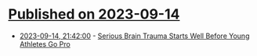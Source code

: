 # [Published on 2023-09-14](index.md)

* [2023-09-14, 21:42:00](https://soylentnews.org/article.pl?sid=23/09/13/0347224&from=rss) - [Serious Brain Trauma Starts Well Before Young Athletes Go Pro](https://soylentnews.org/article.pl?sid=23/09/13/0347224&from=rss)
